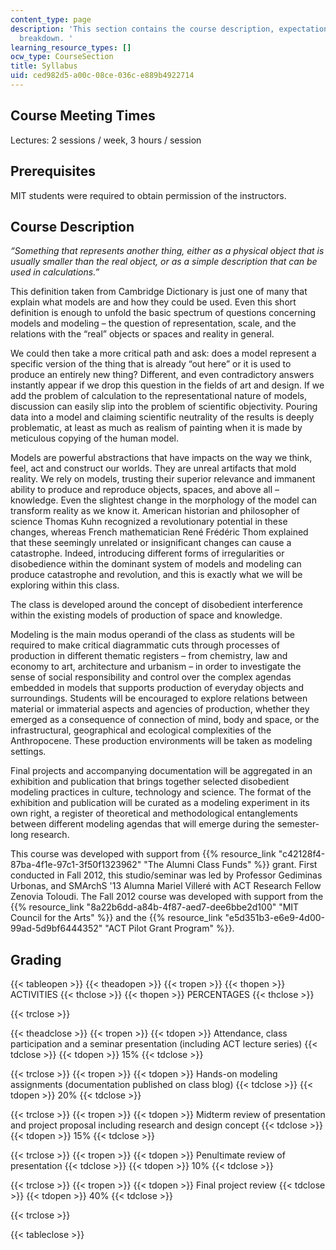 ```yaml
---
content_type: page
description: 'This section contains the course description, expectations and grading
  breakdown. '
learning_resource_types: []
ocw_type: CourseSection
title: Syllabus
uid: ced982d5-a00c-08ce-036c-e889b4922714
---
```


Course Meeting Times
--------------------

Lectures: 2 sessions / week, 3 hours / session

Prerequisites
-------------

MIT students were required to obtain permission of the instructors. 

Course Description
------------------

_“Something that represents another thing, either as a physical object that is usually smaller than the real object, or as a simple description that can be used in calculations.”_

This definition taken from Cambridge Dictionary is just one of many that explain what models are and how they could be used. Even this short definition is enough to unfold the basic spectrum of questions concerning models and modeling – the question of representation, scale, and the relations with the “real” objects or spaces and reality in general.

We could then take a more critical path and ask: does a model represent a specific version of the thing that is already “out here” or it is used to produce an entirely new thing? Different, and even contradictory answers instantly appear if we drop this question in the fields of art and design. If we add the problem of calculation to the representational nature of models, discussion can easily slip into the problem of scientific objectivity. Pouring data into a model and claiming scientific neutrality of the results is deeply problematic, at least as much as realism of painting when it is made by meticulous copying of the human model.

Models are powerful abstractions that have impacts on the way we think, feel, act and construct our worlds. They are unreal artifacts that mold reality. We rely on models, trusting their superior relevance and immanent ability to produce and reproduce objects, spaces, and above all – knowledge. Even the slightest change in the morphology of the model can transform reality as we know it. American historian and philosopher of science Thomas Kuhn recognized a revolutionary potential in these changes, whereas French mathematician René Frédéric Thom explained that these seemingly unrelated or insignificant changes can cause a catastrophe. Indeed, introducing different forms of irregularities or disobedience within the dominant system of models and modeling can produce catastrophe and revolution, and this is exactly what we will be exploring within this class.

The class is developed around the concept of disobedient interference within the existing models of production of space and knowledge.

Modeling is the main modus operandi of the class as students will be required to make critical diagrammatic cuts through processes of production in different thematic registers – from chemistry, law and economy to art, architecture and urbanism – in order to investigate the sense of social responsibility and control over the complex agendas embedded in models that supports production of everyday objects and surroundings. Students will be encouraged to explore relations between material or immaterial aspects and agencies of production, whether they emerged as a consequence of connection of mind, body and space, or the infrastructural, geographical and ecological complexities of the Anthropocene. These production environments will be taken as modeling settings.

Final projects and accompanying documentation will be aggregated in an exhibition and publication that brings together selected disobedient modeling practices in culture, technology and science. The format of the exhibition and publication will be curated as a modeling experiment in its own right, a register of theoretical and methodological entanglements between different modeling agendas that will emerge during the semester-long research.

This course was developed with support from {{% resource_link "c42128f4-87ba-4f1e-97c1-3f50f1323962" "The Alumni Class Funds" %}} grant. First conducted in Fall 2012, this studio/seminar was led by Professor Gediminas Urbonas, and SMArchS '13 Alumna Mariel Villeré with ACT Research Fellow Zenovia Toloudi. The Fall 2012 course was developed with support from the {{% resource_link "8a22b6dd-a84b-4f87-aed7-dee6bbe2d100" "MIT Council for the Arts" %}} and the {{% resource_link "e5d351b3-e6e9-4d00-99ad-5d9bf6444352" "ACT Pilot Grant Program" %}}.

Grading
-------

{{< tableopen >}}
{{< theadopen >}}
{{< tropen >}}
{{< thopen >}}
ACTIVITIES
{{< thclose >}}
{{< thopen >}}
PERCENTAGES
{{< thclose >}}

{{< trclose >}}

{{< theadclose >}}
{{< tropen >}}
{{< tdopen >}}
Attendance, class participation and a seminar presentation (including ACT lecture series)
{{< tdclose >}}
{{< tdopen >}}
15%
{{< tdclose >}}

{{< trclose >}}
{{< tropen >}}
{{< tdopen >}}
Hands-on modeling assignments (documentation published on class blog)
{{< tdclose >}}
{{< tdopen >}}
20%
{{< tdclose >}}

{{< trclose >}}
{{< tropen >}}
{{< tdopen >}}
Midterm review of presentation and project proposal including research and design concept
{{< tdclose >}}
{{< tdopen >}}
15%
{{< tdclose >}}

{{< trclose >}}
{{< tropen >}}
{{< tdopen >}}
Penultimate review of presentation
{{< tdclose >}}
{{< tdopen >}}
10%
{{< tdclose >}}

{{< trclose >}}
{{< tropen >}}
{{< tdopen >}}
Final project review
{{< tdclose >}}
{{< tdopen >}}
40%
{{< tdclose >}}

{{< trclose >}}

{{< tableclose >}}